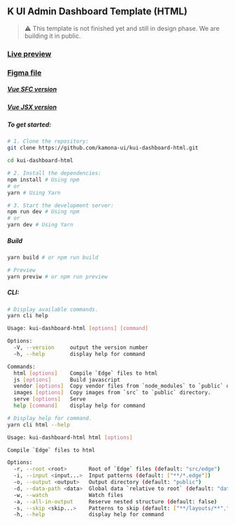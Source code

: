 ## K UI Admin Dashboard Template (HTML)

> ⚠️ This template is not finished yet and still in design phase. We are building it in public.

### [Live preview](https://kamona-ui.github.io/kui-dashboard-html/)

### [Figma file](https://www.figma.com/community/file/1019844542917981418/)

##### [Vue SFC version](https://github.com/kamona-ui/kui-dashboard-vue/)

##### [Vue JSX version](https://github.com/kamona-ui/kui-dashboard-vue-jsx/)

##### To get started:

```bash
# 1. Clone the repository:
git clone https://github.com/kamona-ui/kui-dashboard-html.git

cd kui-dashboard-html

# 2. Install the dependencies:
npm install # Using npm
# or
yarn # Using Yarn

# 3. Start the development server:
npm run dev # Using npm
# or
yarn dev # Using Yarn
```

##### Build

```bash
yarn build # or npm run build

# Preview
yarn previw # or npm run preview
```

##### CLI:

```bash
# Display available commands.
yarn cli help

Usage: kui-dashboard-html [options] [command]

Options:
  -V, --version     output the version number
  -h, --help        display help for command

Commands:
  html [options]    Compile `Edge` files to html
  js [options]      Build javascript
  vendor [options]  Copy vendor files from `node_modules` to `public` directory.
  images [options]  Copy images from `src` to `public` directory.
  serve [options]   Serve
  help [command]    display help for command

# Display help for command.
yarn cli html --help

Usage: kui-dashboard-html html [options]

Compile `Edge` files to html

Options:
  -r, --root <root>       Root of `Edge` files (default: "src/edge")
  -i, --input <input...>  Input patterns (default: ["**/*.edge"])
  -o, --output <output>   Output directory (default: "public")
  -d, --data-path <data>  Global data `relative to root` (default: "data/data.js")
  -w, --watch             Watch files
  -a, --all-in-output     Reserve nested structure (default: false)
  -s, --skip <skip...>    Patterns to skip (default: ["**/layouts/**","**/components/**","**/partials/**"])
  -h, --help              display help for command

```
